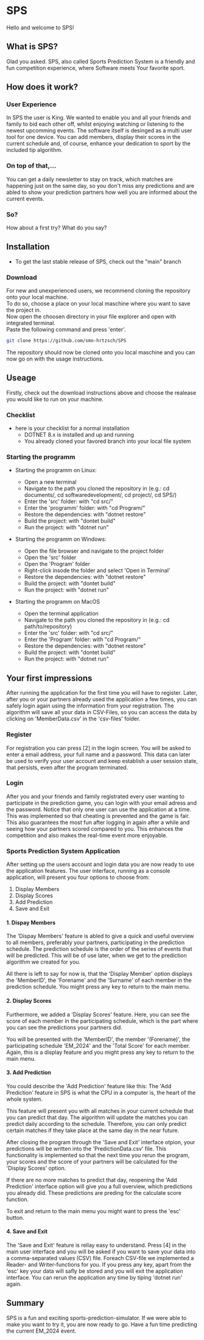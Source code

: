 # SPS
Hello and welcome to SPS! 
## What is SPS?
Glad you asked. SPS, also called Sports Prediction System is a friendly and fun competition experience, where Software meets Your favorite sport.
## How does it work?
### User Experience
In SPS the user is King. We wanted to enable you and all your friends and family to bid each other off, whilst enjoying watching or listening to the newest upcomming events. The software itself is desinged as a multi user tool for one device. You can add members, display their scores in the current schedule and, of course, enhance your dedication to sport by the included tip algorithm.

### On top of that,...
You can get a daily newsletter to stay on track, which matches are happening just on the same day, so you don't miss any predictions and are abled to show your prediction partners how well you are informed about the current events.

### So?
How about a first try?
What do you say? 

## Installation
- To get the last stable release of SPS, check out the "main" branch

### Download
For new and unexperienced users, we recommend cloning the repository onto your local machine.  
To do so, choose a place on your local maschine where you want to save the project in.  
Now open the choosen directory in your file explorer and open with integrated terminal.  
Paste the following command and press 'enter'.  

```sh
git clone https://github.com/smn-hrtzsch/SPS
```
The repository should now be cloned onto you local maschine and you can now go on with the usage instructions.

## Useage
Firstly, check out the download instructions above and choose the realease you would like to run on your machine.

### Checklist
- here is your checklist for a normal installation
  - DOTNET 8.x is installed and up and running
  - You already cloned your favored branch into your local file system
### Starting the programm
- Starting the programm on Linux:
  - Open a new terminal
  - Navigate to the path you cloned the repository in (e.g.: cd documents/, cd softwaredevelopment/, cd project/, cd SPS/)
  - Enter the 'src' folder: with "cd src/"
  - Enter the 'programm' folder: with "cd Program/"
  - Restore the dependencies: with "dotnet restore" 
  - Build the project: with "dontet build"
  - Run the project: with "dotnet run"
 
- Starting the programm on Windows:
  - Open the file browser and navigate to the project folder
  - Open the 'src' folder
  - Open the 'Program' folder
  - Right-click insode the folder and select 'Open in Terminal'
  - Restore the dependencies: with "dotnet restore" 
  - Build the project: with "dontet build"
  - Run the project: with "dotnet run"
 
- Starting the programm on MacOS
  - Open the terminal application
  - Navigate to the path you cloned the repository in (e.g.: cd path/to/repository)
  - Enter the 'src' folder: with "cd src/"
  - Enter the 'Program' folder: with "cd Program/"
  - Restore the dependencies: with "dotnet restore" 
  - Build the project: with "dontet build"
  - Run the project: with "dotnet run"

## Your first impressions
After running the application for the first time you will have to register. Later, after you or your partners already used the application a few times, you can safely login again using the information from your registration. The algorithm will save all your data in CSV-Files, so you can access the data by clicking on 'MemberData.csv' in the 'csv-files' folder.

### Register
For registration you can press [2] in the login screen. You will be asked to enter a email address, your full name and a password. This data can later be used to verify your user account and keep establish a user session state, that persists, even after the program terminated.

### Login
After you and your friends and family registrated every user wanting to participate in the prediction game, you can login with your email adress and the password. Notice that only one user can use the application at a time. This was implemented so that cheating is prevented and the game is fair. This also guarantees the most fun after logging in again after a while and seeing how your partners scored compared to you. This enhances the competition and also makes the real-time event more enjoyable.

### Sports Prediction System Application
After setting up the users account and login data you are now ready to use the application features. The user interface, running as a console application, will present you four options to choose from:
1. Display Members
2. Display Scores
3. Add Prediction
4. Save and Exit

#### 1. Dispay Members
The 'Dispay Members' feature is abled to give a quick and useful overview to all members, preferably your partners, participating in the prediction schedule. The prediction schedule is the order of the series of events that will be predicted. This will be of use later, when we get to the prediction algorithm we created for you. 

All there is left to say for now is, that the 'Display Member' option displays the 'MemberID', the 'Forename' and the 'Surname' of each member in the prediction schedule. You might press any key to return to the main menu.

#### 2. Display Scores
Furthermore, we added a 'Display Scores' feature. Here, you can see the score of each member in the participating schedule, which is the part where you can see the predictions your partners did.

You will be presented with the 'MemberID', the member '(Forename)', the participating schedule 'EM_2024' and the 'Total Score' for each member. Again, this is a display feature and you might press any key to return to the main menu.

#### 3. Add Prediction
You could describe the 'Add Prediction' feature like this: The 'Add Prediction' feature in SPS is what the CPU in a computer is, the heart of the whole system. 

This feature will present you with all matches in your current schedule that you can predict that day. The algorithm will update the matches you can predict daily according to the schedule. Therefore, you can only predict certain matches if they take place at the same day in the near future. 

After closing the program through the 'Save and Exit' interface otpion, your predictions will be written into the 'PredictionData.csv' file. This functionality is implemented so that the next time you rerun the program, your scores and the score of your partners will be calculated for the 'Display Scores' option.

If there are no more matches to predict that day, reopening the 'Add Prediction' interface option will give you a full overview, which predictions you already did. These predictions are preding for the calculate score function. 

To exit and return to the main menu you might want to press the 'esc' button.

#### 4. Save and Exit
The 'Save and Exit' feature is rellay easy to understand. Press [4] in the main user interface and you will be asked if you want to save your data into a comma-separated values (CSV) file. Foreach CSV-file we implemented a Reader- and Writer-functions for you. If you press any key, apart from the 'esc' key your data will safly be stored and you will exit the application interface. You can rerun the application any time by tiping 'dotnet run' again.

## Summary
SPS is a fun and exciting sports-prediction-simulator. If we were able to make you want to try it, you are now ready to go. Have a fun time predicting the current EM_2024 event.
